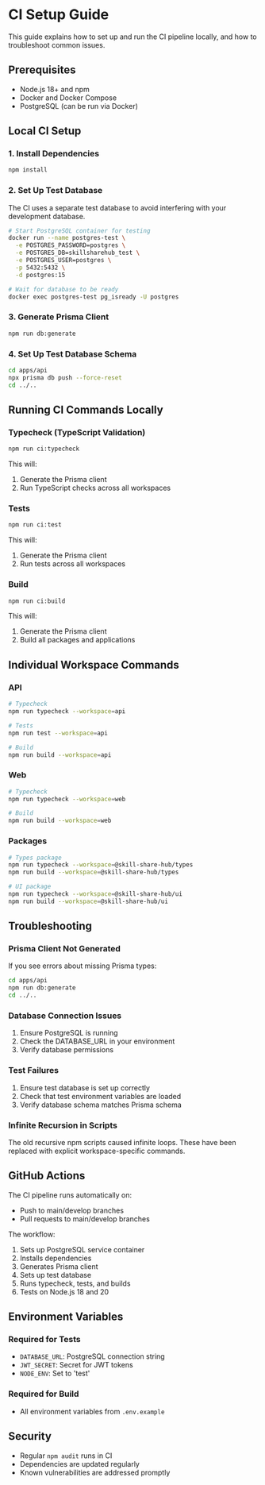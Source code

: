 # CI Setup Guide

This guide explains how to set up and run the CI pipeline locally, and how to troubleshoot common issues.

## Prerequisites

- Node.js 18+ and npm
- Docker and Docker Compose
- PostgreSQL (can be run via Docker)

## Local CI Setup

### 1. Install Dependencies

```bash
npm install
```

### 2. Set Up Test Database

The CI uses a separate test database to avoid interfering with your development database.

```bash
# Start PostgreSQL container for testing
docker run --name postgres-test \
  -e POSTGRES_PASSWORD=postgres \
  -e POSTGRES_DB=skillsharehub_test \
  -e POSTGRES_USER=postgres \
  -p 5432:5432 \
  -d postgres:15

# Wait for database to be ready
docker exec postgres-test pg_isready -U postgres
```

### 3. Generate Prisma Client

```bash
npm run db:generate
```

### 4. Set Up Test Database Schema

```bash
cd apps/api
npx prisma db push --force-reset
cd ../..
```

## Running CI Commands Locally

### Typecheck (TypeScript Validation)

```bash
npm run ci:typecheck
```

This will:

1. Generate the Prisma client
2. Run TypeScript checks across all workspaces

### Tests

```bash
npm run ci:test
```

This will:

1. Generate the Prisma client
2. Run tests across all workspaces

### Build

```bash
npm run ci:build
```

This will:

1. Generate the Prisma client
2. Build all packages and applications

## Individual Workspace Commands

### API

```bash
# Typecheck
npm run typecheck --workspace=api

# Tests
npm run test --workspace=api

# Build
npm run build --workspace=api
```

### Web

```bash
# Typecheck
npm run typecheck --workspace=web

# Build
npm run build --workspace=web
```

### Packages

```bash
# Types package
npm run typecheck --workspace=@skill-share-hub/types
npm run build --workspace=@skill-share-hub/types

# UI package
npm run typecheck --workspace=@skill-share-hub/ui
npm run build --workspace=@skill-share-hub/ui
```

## Troubleshooting

### Prisma Client Not Generated

If you see errors about missing Prisma types:

```bash
cd apps/api
npm run db:generate
cd ../..
```

### Database Connection Issues

1. Ensure PostgreSQL is running
2. Check the DATABASE_URL in your environment
3. Verify database permissions

### Test Failures

1. Ensure test database is set up correctly
2. Check that test environment variables are loaded
3. Verify database schema matches Prisma schema

### Infinite Recursion in Scripts

The old recursive npm scripts caused infinite loops. These have been replaced with explicit workspace-specific commands.

## GitHub Actions

The CI pipeline runs automatically on:

- Push to main/develop branches
- Pull requests to main/develop branches

The workflow:

1. Sets up PostgreSQL service container
2. Installs dependencies
3. Generates Prisma client
4. Sets up test database
5. Runs typecheck, tests, and builds
6. Tests on Node.js 18 and 20

## Environment Variables

### Required for Tests

- `DATABASE_URL`: PostgreSQL connection string
- `JWT_SECRET`: Secret for JWT tokens
- `NODE_ENV`: Set to 'test'

### Required for Build

- All environment variables from `.env.example`

## Security

- Regular `npm audit` runs in CI
- Dependencies are updated regularly
- Known vulnerabilities are addressed promptly
